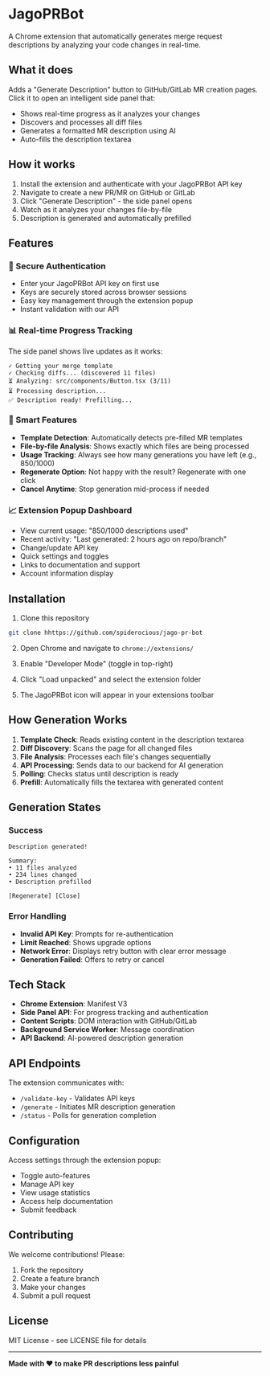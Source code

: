 # JagoPRBot

A Chrome extension that automatically generates merge request descriptions by analyzing your code changes in real-time.

## What it does

Adds a "Generate Description" button to GitHub/GitLab MR creation pages. Click it to open an intelligent side panel that:
- Shows real-time progress as it analyzes your changes
- Discovers and processes all diff files
- Generates a formatted MR description using AI
- Auto-fills the description textarea

## How it works

1. Install the extension and authenticate with your JagoPRBot API key
2. Navigate to create a new PR/MR on GitHub or GitLab
3. Click "Generate Description" - the side panel opens
4. Watch as it analyzes your changes file-by-file
5. Description is generated and automatically prefilled

## Features

### 🔐 Secure Authentication
- Enter your JagoPRBot API key on first use
- Keys are securely stored across browser sessions
- Easy key management through the extension popup
- Instant validation with our API

### 📊 Real-time Progress Tracking
The side panel shows live updates as it works:
```
✓ Getting your merge template
✓ Checking diffs... (discovered 11 files)
⏳ Analyzing: src/components/Button.tsx (3/11)
⏳ Processing description...
✅ Description ready! Prefilling...
```

### 🎯 Smart Features
- **Template Detection**: Automatically detects pre-filled MR templates
- **File-by-file Analysis**: Shows exactly which files are being processed
- **Usage Tracking**: Always see how many generations you have left (e.g., 850/1000)
- **Regenerate Option**: Not happy with the result? Regenerate with one click
- **Cancel Anytime**: Stop generation mid-process if needed

### 📈 Extension Popup Dashboard
- View current usage: "850/1000 descriptions used"
- Recent activity: "Last generated: 2 hours ago on repo/branch"
- Change/update API key
- Quick settings and toggles
- Links to documentation and support
- Account information display

## Installation

1. Clone this repository
```bash
git clone hhttps://github.com/spiderocious/jago-pr-bot
```

2. Open Chrome and navigate to `chrome://extensions/`

3. Enable "Developer Mode" (toggle in top-right)

4. Click "Load unpacked" and select the extension folder

5. The JagoPRBot icon will appear in your extensions toolbar


## How Generation Works

1. **Template Check**: Reads existing content in the description textarea
2. **Diff Discovery**: Scans the page for all changed files
3. **File Analysis**: Processes each file's changes sequentially
4. **API Processing**: Sends data to our backend for AI generation
5. **Polling**: Checks status until description is ready
6. **Prefill**: Automatically fills the textarea with generated content

## Generation States

### Success
```
Description generated!

Summary:
• 11 files analyzed
• 234 lines changed
• Description prefilled

[Regenerate] [Close]
```

### Error Handling
- **Invalid API Key**: Prompts for re-authentication
- **Limit Reached**: Shows upgrade options
- **Network Error**: Displays retry button with clear error message
- **Generation Failed**: Offers to retry or cancel

## Tech Stack

- **Chrome Extension**: Manifest V3
- **Side Panel API**: For progress tracking and authentication
- **Content Scripts**: DOM interaction with GitHub/GitLab
- **Background Service Worker**: Message coordination
- **API Backend**: AI-powered description generation

## API Endpoints

The extension communicates with:
- `/validate-key` - Validates API keys
- `/generate` - Initiates MR description generation
- `/status` - Polls for generation completion

## Configuration

Access settings through the extension popup:
- Toggle auto-features
- Manage API key
- View usage statistics
- Access help documentation
- Submit feedback

## Contributing

We welcome contributions! Please:
1. Fork the repository
2. Create a feature branch
3. Make your changes
4. Submit a pull request


## License

MIT License - see LICENSE file for details

---

**Made with ❤️ to make PR descriptions less painful**